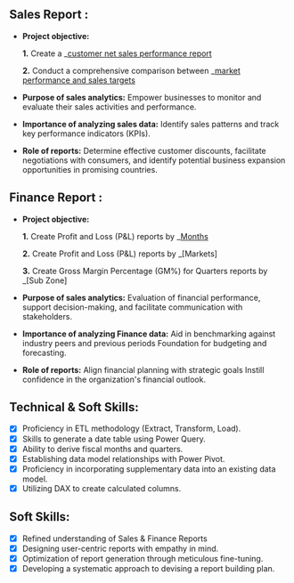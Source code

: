 ## Sales Report :


- **Project objective:** 

    **1.** Create a _[customer net sales performance report](https://github.com/Nandankumars/Excel-Sales-Analytics/blob/main/customer%20net%20sales%20performance.pdf) 

    **2.** Conduct a comprehensive comparison between _[market performance and sales targets](https://github.com/Nandankumars/Excel-Sales-Analytics/blob/main/market%20performance%20vs%20target.pdf)

- **Purpose of sales analytics:** Empower businesses to monitor and evaluate their sales activities and performance.

- **Importance of analyzing sales data:** Identify sales patterns and track key performance indicators (KPIs).

- **Role of reports:** Determine effective customer discounts, facilitate negotiations with consumers, and identify potential business expansion opportunities in promising countries.


## Finance Report :

- **Project objective:** 

    **1.** Create Profit and Loss (P&L) reports by _[Months](https://github.com/Nandankumars/Excel-Sales-Analytics/blob/main/p%26l%20fiscal%20month.pdf) 

   **2.** Create Profit and Loss (P&L) reports by _[Markets]

  **3.** Create Gross Margin Percentage (GM%) for Quarters reports by _[Sub Zone]

- **Purpose of sales analytics:** Evaluation of financial performance, support decision-making, and facilitate communication with stakeholders.

- **Importance of analyzing Finance data:** Aid in benchmarking against industry peers and previous periods Foundation for budgeting and forecasting.

- **Role of reports:** Align financial planning with strategic goals Instill confidence in the organization's financial outlook.


## Technical & Soft Skills:
- [x]	Proficiency in ETL methodology (Extract, Transform, Load).
- [x]	Skills to generate a date table using Power Query.
- [x]	Ability to derive fiscal months and quarters.
- [x]	Establishing data model relationships with Power Pivot.
- [x]	Proficiency in incorporating supplementary data into an existing data model.
- [x]	Utilizing DAX to create calculated columns.

## Soft Skills:
- [x]	Refined understanding of Sales & Finance Reports
- [x]	Designing user-centric reports with empathy in mind.
- [x]	Optimization of report generation through meticulous fine-tuning.
- [x]	Developing a systematic approach to devising a report building plan.
